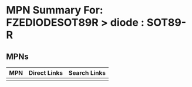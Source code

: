 



# MPN Summary For: FZEDIODESOT89R > diode : SOT89-R

## MPNs
  

|MPN|Direct Links|Search Links|
| :--- | :--- | :--- |
||||
